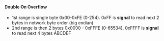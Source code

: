 #### Double On Overflow
- 1st range is single byte 0x00-0xFE (0-254). 0xFF is **signal** to read next 2 bytes in network byte order (big endian)
- 2nd range is then 2 bytes 0x0000 - 0xFFFE (0-65534). 0xFFFF is **signal** to read next 4 bytes
ABCDEF
